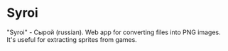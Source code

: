 # Syroi
"Syroi" - Сырой (russian). Web app for converting files into PNG images. It's useful for extracting sprites from games.
